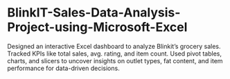 # BlinkIT-Sales-Data-Analysis-Project-using-Microsoft-Excel
Designed an interactive Excel dashboard to analyze Blinkit’s grocery sales. Tracked KPIs like total sales, avg. rating, and item count. Used pivot tables, charts, and slicers to uncover insights on outlet types, fat content, and item performance for data-driven decisions.
